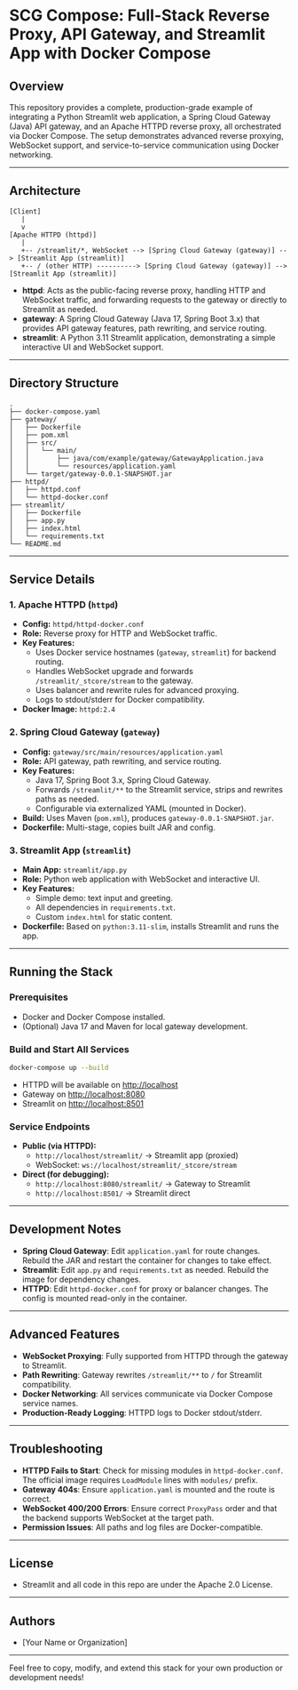 # SCG Compose: Full-Stack Reverse Proxy, API Gateway, and Streamlit App with Docker Compose

## Overview

This repository provides a complete, production-grade example of integrating a Python Streamlit web application, a Spring Cloud Gateway (Java) API gateway, and an Apache HTTPD reverse proxy, all orchestrated via Docker Compose. The setup demonstrates advanced reverse proxying, WebSocket support, and service-to-service communication using Docker networking.

---

## Architecture

```
[Client]
   |
   v
[Apache HTTPD (httpd)]
   |
   +-- /streamlit/*, WebSocket --> [Spring Cloud Gateway (gateway)] --> [Streamlit App (streamlit)]
   +-- / (other HTTP) ----------> [Spring Cloud Gateway (gateway)] --> [Streamlit App (streamlit)]
```

- **httpd**: Acts as the public-facing reverse proxy, handling HTTP and WebSocket traffic, and forwarding requests to the gateway or directly to Streamlit as needed.
- **gateway**: A Spring Cloud Gateway (Java 17, Spring Boot 3.x) that provides API gateway features, path rewriting, and service routing.
- **streamlit**: A Python 3.11 Streamlit application, demonstrating a simple interactive UI and WebSocket support.

---

## Directory Structure

```
.
├── docker-compose.yaml
├── gateway/
│   ├── Dockerfile
│   ├── pom.xml
│   ├── src/
│   │   └── main/
│   │       ├── java/com/example/gateway/GatewayApplication.java
│   │       └── resources/application.yaml
│   └── target/gateway-0.0.1-SNAPSHOT.jar
├── httpd/
│   ├── httpd.conf
│   └── httpd-docker.conf
├── streamlit/
│   ├── Dockerfile
│   ├── app.py
│   ├── index.html
│   └── requirements.txt
└── README.md
```

---

## Service Details

### 1. Apache HTTPD (`httpd`)

- **Config:** `httpd/httpd-docker.conf`
- **Role:** Reverse proxy for HTTP and WebSocket traffic.
- **Key Features:**
  - Uses Docker service hostnames (`gateway`, `streamlit`) for backend routing.
  - Handles WebSocket upgrade and forwards `/streamlit/_stcore/stream` to the gateway.
  - Uses balancer and rewrite rules for advanced proxying.
  - Logs to stdout/stderr for Docker compatibility.
- **Docker Image:** `httpd:2.4`

### 2. Spring Cloud Gateway (`gateway`)

- **Config:** `gateway/src/main/resources/application.yaml`
- **Role:** API gateway, path rewriting, and service routing.
- **Key Features:**
  - Java 17, Spring Boot 3.x, Spring Cloud Gateway.
  - Forwards `/streamlit/**` to the Streamlit service, strips and rewrites paths as needed.
  - Configurable via externalized YAML (mounted in Docker).
- **Build:** Uses Maven (`pom.xml`), produces `gateway-0.0.1-SNAPSHOT.jar`.
- **Dockerfile:** Multi-stage, copies built JAR and config.

### 3. Streamlit App (`streamlit`)

- **Main App:** `streamlit/app.py`
- **Role:** Python web application with WebSocket and interactive UI.
- **Key Features:**
  - Simple demo: text input and greeting.
  - All dependencies in `requirements.txt`.
  - Custom `index.html` for static content.
- **Dockerfile:** Based on `python:3.11-slim`, installs Streamlit and runs the app.

---

## Running the Stack

### Prerequisites

- Docker and Docker Compose installed.
- (Optional) Java 17 and Maven for local gateway development.

### Build and Start All Services

```bash
docker-compose up --build
```

- HTTPD will be available on [http://localhost](http://localhost)
- Gateway on [http://localhost:8080](http://localhost:8080)
- Streamlit on [http://localhost:8501](http://localhost:8501)

### Service Endpoints

- **Public (via HTTPD):**
  - `http://localhost/streamlit/` → Streamlit app (proxied)
  - WebSocket: `ws://localhost/streamlit/_stcore/stream`
- **Direct (for debugging):**
  - `http://localhost:8080/streamlit/` → Gateway to Streamlit
  - `http://localhost:8501/` → Streamlit direct

---

## Development Notes

- **Spring Cloud Gateway**: Edit `application.yaml` for route changes. Rebuild the JAR and restart the container for changes to take effect.
- **Streamlit**: Edit `app.py` and `requirements.txt` as needed. Rebuild the image for dependency changes.
- **HTTPD**: Edit `httpd-docker.conf` for proxy or balancer changes. The config is mounted read-only in the container.

---

## Advanced Features

- **WebSocket Proxying**: Fully supported from HTTPD through the gateway to Streamlit.
- **Path Rewriting**: Gateway rewrites `/streamlit/**` to `/` for Streamlit compatibility.
- **Docker Networking**: All services communicate via Docker Compose service names.
- **Production-Ready Logging**: HTTPD logs to Docker stdout/stderr.

---

## Troubleshooting

- **HTTPD Fails to Start**: Check for missing modules in `httpd-docker.conf`. The official image requires `LoadModule` lines with `modules/` prefix.
- **Gateway 404s**: Ensure `application.yaml` is mounted and the route is correct.
- **WebSocket 400/200 Errors**: Ensure correct `ProxyPass` order and that the backend supports WebSocket at the target path.
- **Permission Issues**: All paths and log files are Docker-compatible.

---

## License

- Streamlit and all code in this repo are under the Apache 2.0 License.

---

## Authors

- [Your Name or Organization]

---

Feel free to copy, modify, and extend this stack for your own production or development needs!
